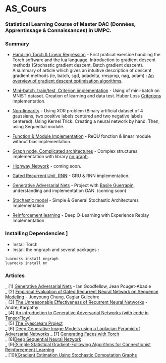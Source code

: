 # AS_Cours
### Statistical Learning Course of Master DAC (Données, Apprentissage & Connaissances) in UMPC.
### Summary
* [Handling Torch & Linear Regression](https://github.com/Oulaolay/AS_Cours/blob/master/TP1/TP1_AS.ipynb) - First pratical exercice handling the Torch software and the lua language. Introduction to gradient descent methods (Stochastic gradient descent, Batch gradient descent).                                                           
A summary of article  which gives an intuitive description of descent gradient methods (ie, batch, sgd, adadelta, rmsprop, nag, adam) : [An overview of gradient descent optimisation algorithms](http://sebastianruder.com/optimizing-gradient-descent/).

* [Mini-batch, train/test, Criterion implementation](https://github.com/Oulaolay/AS_Cours/blob/master/TP2/TP2_MINI_BATCH.ipynb) - Using of mini-batch on MNIST dataset. Creation of learning and data test. Huber Loss [Criterions](https://github.com/torch/nn/blob/master/doc/criterion.md) implementation.

* [Non-linearity](https://github.com/Oulaolay/AS_Cours/blob/master/TP3/TP_3.ipynb) - Using XOR problem (Binary artificial dataset of 4 gaussians, two positive labels centered and two negative labels centered). Using Kernel Trick. Creating a neural network by hand. Then, using Sequential module.  

* [Function & Module Implementation](...) - ReQU fonction & linear module without bias implementation.    

* [Graph node, Complicated architectures](https://github.com/Oulaolay/AS_Cours/blob/master/TP5/TP5_Timothee_Poulain.ipynb) - Complex structures implementation with library [nn.graph](http://github.com/torch/nngraph).     

* [Highway Network](https://github.com/Oulaolay/AS_Cours/blob/master/TP6%20%26%207/TP6.ipynb) - coming soon.   

* [Gated Recurrent Unit, RNN](https://github.com/Oulaolay/AS_Cours/blob/master/TP6%20%26%207/TP7.ipynb) - GRU & RNN implementation. 

* [Generative Adversarial Nets](https://github.com/Oulaolay/AS_Cours/blob/master/GAN_Project/Rapport_GAN_Basile_Guerrapin_Timothee_Poulain.pdf) - Project with [Basile Guerrapin](https://github.com/guerrapin), understanding and implementation GAN. (coming soon)     

* [Stochastic model](https://github.com/Oulaolay/AS_Cours/blob/master/TP9_10/TP9_10_AS.lua) - Simple & General Stochastic Architectures Implementation 

* [Reinforcement learning](https://github.com/Oulaolay/AS_Cours/blob/master/TP11_12/TP11_12_AS.lua) - Deep Q-Learning with Experience Replay Implementation

### Installing Dependencies ]

* Install Torch
* Install the nngraph and several packages : 
```
luarocks install nngraph
luarocks install nn
```


### Articles
_ [1] [Generative Adversarial Nets](https://github.com/Oulaolay/AS_Cours/blob/master/TP5/TP5_Timothee_Poulain.ipynb) - Ian Goodfellow, Jean Pouget-Abadie         
_ [2] [Empirical Evaluation of Gated Recurrent Neural Network on Sequence Modeling](http://arxiv.org/pdf/1412.3555v1.pdf) - Junyoung Chung, Caglar Gulcehre       
_ [3] [The Unreasonable Effectiveness of Recurrent Neural Networks](http://karpathy.github.io/2015/05/21/rnn-effectiveness/) - Andrej Karpathy      
_ [4] [An introduction to Generative Adversarial Networks (with code in TensorFlow)](http://blog.aylien.com/introduction-generative-adversarial-networks-code-tensorflow/)                     
_ [5] [The Eyescream Project](http://soumith.ch/eyescream/)                
_ [6] [Deep Generative Image Models using a Laplacian Pyramid of Adversarial Networks](https://arxiv.org/pdf/1506.05751v1.pdf)
_ [7] [Generating Faces with Torch](http://torch.ch/blog/2015/11/13/gan.html)      
_ [8][Deep Sequential Neural Network](https://arxiv.org/pdf/1410.0510v1.pdf)       
_ [9][(Simple Statistical Gradient-Following Algorithms for Connectionist Reinforcement Learning](http://incompleteideas.net/sutton/williams-92.pdf)     
_ [10][(Gradient Estimation Using Stochastic Computation Graphs](https://arxiv.org/pdf/1506.05254v3.pdf)
